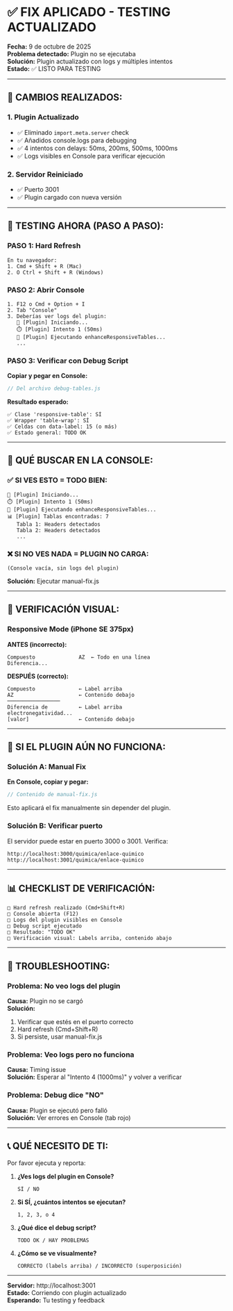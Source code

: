 # ✅ FIX APLICADO - TESTING ACTUALIZADO

**Fecha:** 9 de octubre de 2025  
**Problema detectado:** Plugin no se ejecutaba  
**Solución:** Plugin actualizado con logs y múltiples intentos  
**Estado:** ✅ LISTO PARA TESTING

---

## 🔧 CAMBIOS REALIZADOS:

### 1. Plugin Actualizado
- ✅ Eliminado `import.meta.server` check
- ✅ Añadidos console.logs para debugging
- ✅ 4 intentos con delays: 50ms, 200ms, 500ms, 1000ms
- ✅ Logs visibles en Console para verificar ejecución

### 2. Servidor Reiniciado
- ✅ Puerto 3001
- ✅ Plugin cargado con nueva versión

---

## 🧪 TESTING AHORA (PASO A PASO):

### PASO 1: Hard Refresh
```
En tu navegador:
1. Cmd + Shift + R (Mac)
2. O Ctrl + Shift + R (Windows)
```

### PASO 2: Abrir Console
```
1. F12 o Cmd + Option + I
2. Tab "Console"
3. Deberías ver logs del plugin:
   🚀 [Plugin] Iniciando...
   ⏱️ [Plugin] Intento 1 (50ms)
   🔧 [Plugin] Ejecutando enhanceResponsiveTables...
   ...
```

### PASO 3: Verificar con Debug Script

**Copiar y pegar en Console:**
```javascript
// Del archivo debug-tables.js
```

**Resultado esperado:**
```
✅ Clase 'responsive-table': SÍ
✅ Wrapper 'table-wrap': SÍ
✅ Celdas con data-label: 15 (o más)
✅ Estado general: TODO OK
```

---

## 🎯 QUÉ BUSCAR EN LA CONSOLE:

### ✅ SI VES ESTO = TODO BIEN:
```
🚀 [Plugin] Iniciando...
⏱️ [Plugin] Intento 1 (50ms)
🔧 [Plugin] Ejecutando enhanceResponsiveTables...
📊 [Plugin] Tablas encontradas: 7
   Tabla 1: Headers detectados
   Tabla 2: Headers detectados
   ...
```

### ❌ SI NO VES NADA = PLUGIN NO CARGA:
```
(Console vacía, sin logs del plugin)
```
**Solución:** Ejecutar manual-fix.js

---

## 📱 VERIFICACIÓN VISUAL:

### Responsive Mode (iPhone SE 375px)

**ANTES (incorrecto):**
```
Compuesto              AZ  ← Todo en una línea
Diferencia...
```

**DESPUÉS (correcto):**
```
Compuesto              ← Label arriba
AZ                     ← Contenido debajo
─────────────────
Diferencia de          ← Label arriba
electronegatividad...
[valor]                ← Contenido debajo
```

---

## 🔄 SI EL PLUGIN AÚN NO FUNCIONA:

### Solución A: Manual Fix

**En Console, copiar y pegar:**
```javascript
// Contenido de manual-fix.js
```

Esto aplicará el fix manualmente sin depender del plugin.

### Solución B: Verificar puerto

El servidor puede estar en puerto 3000 o 3001. Verifica:
```
http://localhost:3000/quimica/enlace-quimico
http://localhost:3001/quimica/enlace-quimico
```

---

## 📊 CHECKLIST DE VERIFICACIÓN:

```
□ Hard refresh realizado (Cmd+Shift+R)
□ Console abierta (F12)
□ Logs del plugin visibles en Console
□ Debug script ejecutado
□ Resultado: "TODO OK"
□ Verificación visual: Labels arriba, contenido abajo
```

---

## 🚨 TROUBLESHOOTING:

### Problema: No veo logs del plugin
**Causa:** Plugin no se cargó  
**Solución:** 
1. Verificar que estés en el puerto correcto
2. Hard refresh (Cmd+Shift+R)
3. Si persiste, usar manual-fix.js

### Problema: Veo logs pero no funciona
**Causa:** Timing issue  
**Solución:** Esperar al "Intento 4 (1000ms)" y volver a verificar

### Problema: Debug dice "NO"
**Causa:** Plugin se ejecutó pero falló  
**Solución:** Ver errores en Console (tab rojo)

---

## 📞 QUÉ NECESITO DE TI:

Por favor ejecuta y reporta:

1. **¿Ves logs del plugin en Console?**
   ```
   SÍ / NO
   ```

2. **Si SÍ, ¿cuántos intentos se ejecutan?**
   ```
   1, 2, 3, o 4
   ```

3. **¿Qué dice el debug script?**
   ```
   TODO OK / HAY PROBLEMAS
   ```

4. **¿Cómo se ve visualmente?**
   ```
   CORRECTO (labels arriba) / INCORRECTO (superposición)
   ```

---

**Servidor:** http://localhost:3001  
**Estado:** Corriendo con plugin actualizado  
**Esperando:** Tu testing y feedback

